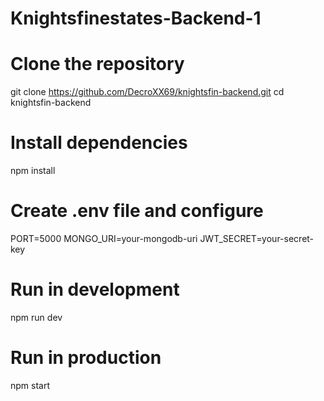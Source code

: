 ﻿# Knightsfinestates-Backend-1

# Clone the repository
git clone https://github.com/DecroXX69/knightsfin-backend.git
cd knightsfin-backend

# Install dependencies
npm install

# Create .env file and configure
PORT=5000
MONGO_URI=your-mongodb-uri
JWT_SECRET=your-secret-key

# Run in development
npm run dev

# Run in production
npm start
